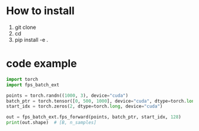 # How to install 
1. git clone
2. cd
3. pip install -e .

# code example
```python
import torch
import fps_batch_ext

points = torch.randn((1000, 3), device="cuda")
batch_ptr = torch.tensor([0, 500, 1000], device="cuda", dtype=torch.long)
start_idx = torch.zeros(2, dtype=torch.long, device="cuda")

out = fps_batch_ext.fps_forward(points, batch_ptr, start_idx, 128)
print(out.shape)  # [B, n_samples]
```
